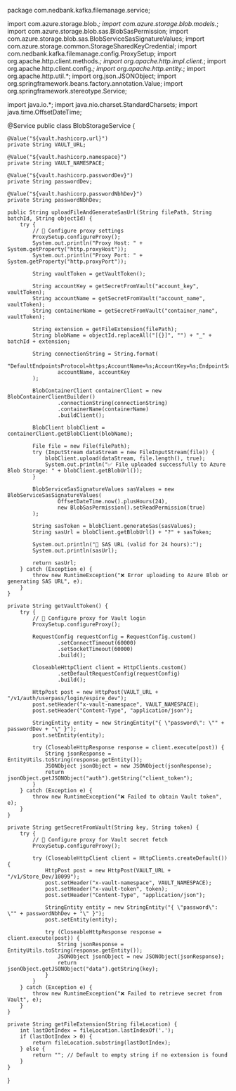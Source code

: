 package com.nedbank.kafka.filemanage.service;

import com.azure.storage.blob.*;
import com.azure.storage.blob.models.*;
import com.azure.storage.blob.sas.BlobSasPermission;
import com.azure.storage.blob.sas.BlobServiceSasSignatureValues;
import com.azure.storage.common.StorageSharedKeyCredential;
import com.nedbank.kafka.filemanage.config.ProxySetup;
import org.apache.http.client.methods.*;
import org.apache.http.impl.client.*;
import org.apache.http.client.config.*;
import org.apache.http.entity.*;
import org.apache.http.util.*;
import org.json.JSONObject;
import org.springframework.beans.factory.annotation.Value;
import org.springframework.stereotype.Service;

import java.io.*;
import java.nio.charset.StandardCharsets;
import java.time.OffsetDateTime;

@Service
public class BlobStorageService {

    @Value("${vault.hashicorp.url}")
    private String VAULT_URL;

    @Value("${vault.hashicorp.namespace}")
    private String VAULT_NAMESPACE;

    @Value("${vault.hashicorp.passwordDev}")
    private String passwordDev;

    @Value("${vault.hashicorp.passwordNbhDev}")
    private String passwordNbhDev;

    public String uploadFileAndGenerateSasUrl(String filePath, String batchId, String objectId) {
        try {
            // 🔧 Configure proxy settings
            ProxySetup.configureProxy();
            System.out.println("Proxy Host: " + System.getProperty("http.proxyHost"));
            System.out.println("Proxy Port: " + System.getProperty("http.proxyPort"));

            String vaultToken = getVaultToken();

            String accountKey = getSecretFromVault("account_key", vaultToken);
            String accountName = getSecretFromVault("account_name", vaultToken);
            String containerName = getSecretFromVault("container_name", vaultToken);

            String extension = getFileExtension(filePath);
            String blobName = objectId.replaceAll("[{}]", "") + "_" + batchId + extension;

            String connectionString = String.format(
                    "DefaultEndpointsProtocol=https;AccountName=%s;AccountKey=%s;EndpointSuffix=core.windows.net",
                    accountName, accountKey
            );

            BlobContainerClient containerClient = new BlobContainerClientBuilder()
                    .connectionString(connectionString)
                    .containerName(containerName)
                    .buildClient();

            BlobClient blobClient = containerClient.getBlobClient(blobName);

            File file = new File(filePath);
            try (InputStream dataStream = new FileInputStream(file)) {
                blobClient.upload(dataStream, file.length(), true);
                System.out.println("✅ File uploaded successfully to Azure Blob Storage: " + blobClient.getBlobUrl());
            }

            BlobServiceSasSignatureValues sasValues = new BlobServiceSasSignatureValues(
                    OffsetDateTime.now().plusHours(24),
                    new BlobSasPermission().setReadPermission(true)
            );

            String sasToken = blobClient.generateSas(sasValues);
            String sasUrl = blobClient.getBlobUrl() + "?" + sasToken;

            System.out.println("🔐 SAS URL (valid for 24 hours):");
            System.out.println(sasUrl);

            return sasUrl;
        } catch (Exception e) {
            throw new RuntimeException("❌ Error uploading to Azure Blob or generating SAS URL", e);
        }
    }

    private String getVaultToken() {
        try {
            // 🔧 Configure proxy for Vault login
            ProxySetup.configureProxy();

            RequestConfig requestConfig = RequestConfig.custom()
                    .setConnectTimeout(60000)
                    .setSocketTimeout(60000)
                    .build();

            CloseableHttpClient client = HttpClients.custom()
                    .setDefaultRequestConfig(requestConfig)
                    .build();

            HttpPost post = new HttpPost(VAULT_URL + "/v1/auth/userpass/login/espire_dev");
            post.setHeader("x-vault-namespace", VAULT_NAMESPACE);
            post.setHeader("Content-Type", "application/json");

            StringEntity entity = new StringEntity("{ \"password\": \"" + passwordDev + "\" }");
            post.setEntity(entity);

            try (CloseableHttpResponse response = client.execute(post)) {
                String jsonResponse = EntityUtils.toString(response.getEntity());
                JSONObject jsonObject = new JSONObject(jsonResponse);
                return jsonObject.getJSONObject("auth").getString("client_token");
            }
        } catch (Exception e) {
            throw new RuntimeException("❌ Failed to obtain Vault token", e);
        }
    }

    private String getSecretFromVault(String key, String token) {
        try {
            // 🔧 Configure proxy for Vault secret fetch
            ProxySetup.configureProxy();

            try (CloseableHttpClient client = HttpClients.createDefault()) {
                HttpPost post = new HttpPost(VAULT_URL + "/v1/Store_Dev/10099");
                post.setHeader("x-vault-namespace", VAULT_NAMESPACE);
                post.setHeader("x-vault-token", token);
                post.setHeader("Content-Type", "application/json");

                StringEntity entity = new StringEntity("{ \"password\": \"" + passwordNbhDev + "\" }");
                post.setEntity(entity);

                try (CloseableHttpResponse response = client.execute(post)) {
                    String jsonResponse = EntityUtils.toString(response.getEntity());
                    JSONObject jsonObject = new JSONObject(jsonResponse);
                    return jsonObject.getJSONObject("data").getString(key);
                }
            }
        } catch (Exception e) {
            throw new RuntimeException("❌ Failed to retrieve secret from Vault", e);
        }
    }

    private String getFileExtension(String fileLocation) {
        int lastDotIndex = fileLocation.lastIndexOf('.');
        if (lastDotIndex > 0) {
            return fileLocation.substring(lastDotIndex);
        } else {
            return ""; // Default to empty string if no extension is found
        }
    }
}
